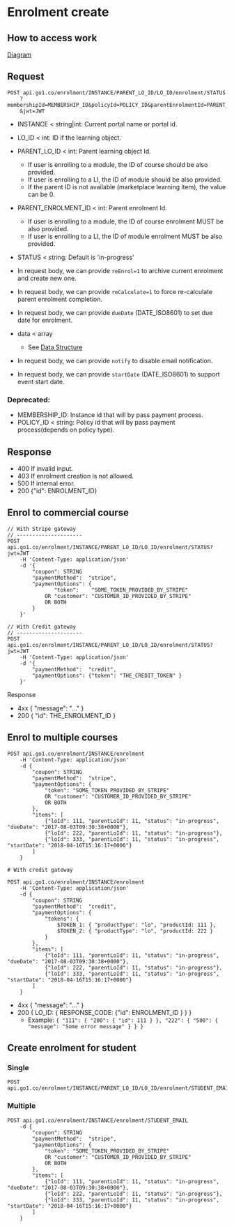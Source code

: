 Enrolment create
====

## How to access work
[Diagram](howto-access.md)

## Request

    POST api.go1.co/enrolment/INSTANCE/PARENT_LO_ID/LO_ID/enrolment/STATUS
        ?membershipId=MEMBERSHIP_ID&policyId=POLICY_ID&parentEnrolmentId=PARENT_ENROLMENT_ID
        &jwt=JWT

- INSTANCE < string|int: Current portal name or portal id.
- LO_ID < int: ID if the learning object.
- PARENT_LO_ID < int: Parent learning object Id.
    - If user is enrolling to a module, the ID of course should be also provided.
    - If user is enrolling to a LI, the ID of module should be also provided.
    - If the parent ID is not available (marketplace learning item), the value can be 0.
- PARENT_ENROLMENT_ID < int: Parent enrolment Id.
    - If user is enrolling to a module, the ID of course enrolment MUST be also provided.
    - If user is enrolling to a LI, the ID of module enrolment MUST be also provided.
- STATUS < string: Default is 'in-progress'
- In request body, we can provide `reEnrol=1` to archive current enrolment and create new one.
- In request body, we can provide `reCalculate=1` to force re-calculate parent enrolment completion.
- In request body, we can provide `dueDate` (DATE_ISO8601) to set due date for enrolment.
- data < array
    - See [Data Structure](enrolment-data-structure.md)
 
- In request body, we can provide `notify` to disable email notification.
- In request body, we can provide `startDate` (DATE_ISO8601) to support event start date.

### Deprecated:
- MEMBERSHIP_ID: Instance id that will by pass payment process. 
- POLICY_ID < string: Policy id that will by pass payment process(depends on policy type).

## Response

- 400 If invalid input.
- 403 If enrolment creation is not allowed.
- 500 If internal error.
- 200 {"id": ENROLMENT_ID}

## Enrol to commercial course

    // With Stripe gateway
    // ---------------------
    POST api.go1.co/enrolment/INSTANCE/PARENT_LO_ID/LO_ID/enrolment/STATUS?jwt=JWT
        -H 'Content-Type: application/json'
        -d '{
            "coupon": STRING
            "paymentMethod":  "stripe",
            "paymentOptions": {
                   "token":    "SOME_TOKEN_PROVIDED_BY_STRIPE" 
                OR "customer": "CUSTOMER_ID_PROVIDED_BY_STRIPE" 
                OR BOTH
            }
        }'
    
    // With Credit gateway
    // ---------------------
    POST api.go1.co/enrolment/INSTANCE/PARENT_LO_ID/LO_ID/enrolment/STATUS?jwt=JWT
        -H 'Content-Type: application/json'
        -d '{
            "paymentMethod":  "credit",
            "paymentOptions": {"token": "THE_CREDIT_TOKEN" }
        }'

Response

- 4xx { "message": "…" }
- 200 { "id": THE_ENROLMENT_ID }

## Enrol to multiple courses

    POST api.go1.co/enrolment/INSTANCE/enrolment
        -H 'Content-Type: application/json'
        -d {
            "coupon": STRING
            "paymentMethod":  "stripe",
            "paymentOptions": { 
                "token": "SOME_TOKEN_PROVIDED_BY_STRIPE" 
                OR "customer": "CUSTOMER_ID_PROVIDED_BY_STRIPE" 
                OR BOTH 
            },
            "items": [
                {"loId": 111, "parentLoId": 11, "status": "in-progress", "dueDate": "2017-08-03T09:30:38+0000"},
                {"loId": 222, "parentLoId": 11, "status": "in-progress"},
                {"loId": 333, "parentLoId": 11, "status": "in-progress", "startDate": "2018-04-16T15:16:17+0000"}
            ]
        }
        
    # With credit gateway
    
    POST api.go1.co/enrolment/INSTANCE/enrolment
        -H 'Content-Type: application/json'
        -d {
            "coupon": STRING
            "paymentMethod":  "credit",
            "paymentOptions": {
                "tokens": {
                    $TOKEN_1: { "productType": "lo", "productId: 111 },
                    $TOKEN_2: { "productType": "lo", "productId: 222 }
                }
            },
            "items": [
                {"loId": 111, "parentLoId": 11, "status": "in-progress", "dueDate": "2017-08-03T09:30:38+0000"},
                {"loId": 222, "parentLoId": 11, "status": "in-progress"},
                {"loId": 333, "parentLoId": 11, "status": "in-progress", "startDate": "2018-04-16T15:16:17+0000"}
            ]
        }

- 4xx { "message": "…" }
- 200 { LO_ID: { RESPONSE_CODE: {"id": ENROLMENT_ID } } }
    - Example: `{ "111": { "200": { "id": 111 } }, "222": { "500": { "message": "Some error message" } } }`

## Create enrolment for student

### Single

    POST api.go1.co/enrolment/INSTANCE/PARENT_LO_ID/LO_ID/enrolment/STUDENT_EMAIL/STATUS

### Multiple

    POST api.go1.co/enrolment/INSTANCE/enrolment/STUDENT_EMAIL
        -d {
            "coupon": STRING
            "paymentMethod":  "stripe",
            "paymentOptions": { 
                "token": "SOME_TOKEN_PROVIDED_BY_STRIPE" 
                OR "customer": "CUSTOMER_ID_PROVIDED_BY_STRIPE" 
                OR BOTH 
            },
            "items": [
                {"loId": 111, "parentLoId": 11, "status": "in-progress", "dueDate": "2017-08-03T09:30:38+0000"},
                {"loId": 222, "parentLoId": 11, "status": "in-progress"},
                {"loId": 333, "parentLoId": 11, "status": "in-progress", "startDate": "2018-04-16T15:16:17+0000"}
            ]
        }
